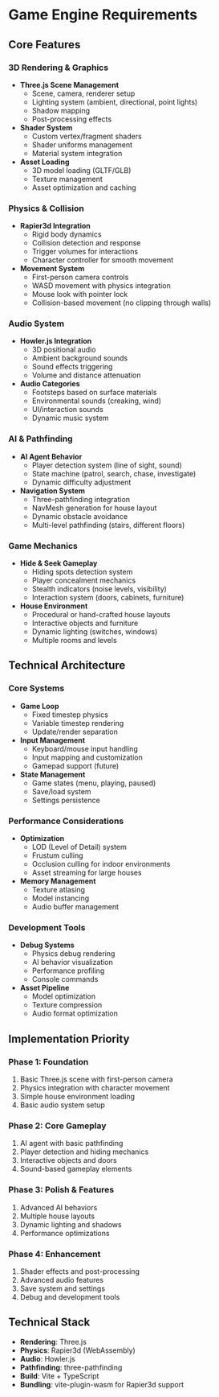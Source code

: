# Game Engine Requirements

## Core Features

### 3D Rendering & Graphics
- **Three.js Scene Management**
  - Scene, camera, renderer setup
  - Lighting system (ambient, directional, point lights)
  - Shadow mapping
  - Post-processing effects
- **Shader System**
  - Custom vertex/fragment shaders
  - Shader uniforms management
  - Material system integration
- **Asset Loading**
  - 3D model loading (GLTF/GLB)
  - Texture management
  - Asset optimization and caching

### Physics & Collision
- **Rapier3d Integration**
  - Rigid body dynamics
  - Collision detection and response
  - Trigger volumes for interactions
  - Character controller for smooth movement
- **Movement System**
  - First-person camera controls
  - WASD movement with physics integration
  - Mouse look with pointer lock
  - Collision-based movement (no clipping through walls)

### Audio System
- **Howler.js Integration**
  - 3D positional audio
  - Ambient background sounds
  - Sound effects triggering
  - Volume and distance attenuation
- **Audio Categories**
  - Footsteps based on surface materials
  - Environmental sounds (creaking, wind)
  - UI/interaction sounds
  - Dynamic music system

### AI & Pathfinding
- **AI Agent Behavior**
  - Player detection system (line of sight, sound)
  - State machine (patrol, search, chase, investigate)
  - Dynamic difficulty adjustment
- **Navigation System**
  - Three-pathfinding integration
  - NavMesh generation for house layout
  - Dynamic obstacle avoidance
  - Multi-level pathfinding (stairs, different floors)

### Game Mechanics
- **Hide & Seek Gameplay**
  - Hiding spots detection system
  - Player concealment mechanics
  - Stealth indicators (noise levels, visibility)
  - Interaction system (doors, cabinets, furniture)
- **House Environment**
  - Procedural or hand-crafted house layouts
  - Interactive objects and furniture
  - Dynamic lighting (switches, windows)
  - Multiple rooms and levels

## Technical Architecture

### Core Systems
- **Game Loop**
  - Fixed timestep physics
  - Variable timestep rendering
  - Update/render separation
- **Input Management**
  - Keyboard/mouse input handling
  - Input mapping and customization
  - Gamepad support (future)
- **State Management**
  - Game states (menu, playing, paused)
  - Save/load system
  - Settings persistence

### Performance Considerations
- **Optimization**
  - LOD (Level of Detail) system
  - Frustum culling
  - Occlusion culling for indoor environments
  - Asset streaming for large houses
- **Memory Management**
  - Texture atlasing
  - Model instancing
  - Audio buffer management

### Development Tools
- **Debug Systems**
  - Physics debug rendering
  - AI behavior visualization
  - Performance profiling
  - Console commands
- **Asset Pipeline**
  - Model optimization
  - Texture compression
  - Audio format optimization

## Implementation Priority

### Phase 1: Foundation
1. Basic Three.js scene with first-person camera
2. Physics integration with character movement
3. Simple house environment loading
4. Basic audio system setup

### Phase 2: Core Gameplay
1. AI agent with basic pathfinding
2. Player detection and hiding mechanics
3. Interactive objects and doors
4. Sound-based gameplay elements

### Phase 3: Polish & Features
1. Advanced AI behaviors
2. Multiple house layouts
3. Dynamic lighting and shadows
4. Performance optimizations

### Phase 4: Enhancement
1. Shader effects and post-processing
2. Advanced audio features
3. Save system and settings
4. Debug and development tools

## Technical Stack
- **Rendering**: Three.js
- **Physics**: Rapier3d (WebAssembly)
- **Audio**: Howler.js
- **Pathfinding**: three-pathfinding
- **Build**: Vite + TypeScript
- **Bundling**: vite-plugin-wasm for Rapier3d support